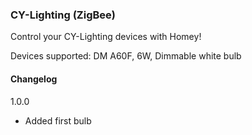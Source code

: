 ### CY-Lighting (ZigBee)

Control your CY-Lighting devices with Homey!

Devices supported:
DM A60F, 6W, Dimmable white bulb

#### Changelog
1.0.0
- Added first bulb

